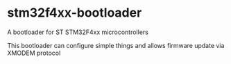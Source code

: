 stm32f4xx-bootloader
====================

A bootloader for ST STM32F4xx microcontrollers

This bootloader can configure simple things and allows firmware update via
XMODEM protocol


